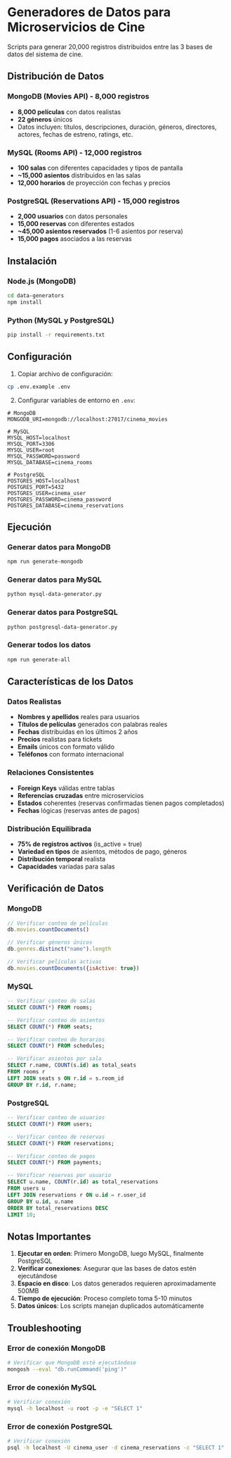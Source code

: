 # Generadores de Datos para Microservicios de Cine

Scripts para generar 20,000 registros distribuidos entre las 3 bases de datos del sistema de cine.

## Distribución de Datos

### MongoDB (Movies API) - 8,000 registros
- **8,000 películas** con datos realistas
- **22 géneros** únicos
- Datos incluyen: títulos, descripciones, duración, géneros, directores, actores, fechas de estreno, ratings, etc.

### MySQL (Rooms API) - 12,000 registros
- **100 salas** con diferentes capacidades y tipos de pantalla
- **~15,000 asientos** distribuidos en las salas
- **12,000 horarios** de proyección con fechas y precios

### PostgreSQL (Reservations API) - 15,000 registros
- **2,000 usuarios** con datos personales
- **15,000 reservas** con diferentes estados
- **~45,000 asientos reservados** (1-6 asientos por reserva)
- **15,000 pagos** asociados a las reservas

## Instalación

### Node.js (MongoDB)
```bash
cd data-generators
npm install
```

### Python (MySQL y PostgreSQL)
```bash
pip install -r requirements.txt
```

## Configuración

1. Copiar archivo de configuración:
```bash
cp .env.example .env
```

2. Configurar variables de entorno en `.env`:
```env
# MongoDB
MONGODB_URI=mongodb://localhost:27017/cinema_movies

# MySQL
MYSQL_HOST=localhost
MYSQL_PORT=3306
MYSQL_USER=root
MYSQL_PASSWORD=password
MYSQL_DATABASE=cinema_rooms

# PostgreSQL
POSTGRES_HOST=localhost
POSTGRES_PORT=5432
POSTGRES_USER=cinema_user
POSTGRES_PASSWORD=cinema_password
POSTGRES_DATABASE=cinema_reservations
```

## Ejecución

### Generar datos para MongoDB
```bash
npm run generate-mongodb
```

### Generar datos para MySQL
```bash
python mysql-data-generator.py
```

### Generar datos para PostgreSQL
```bash
python postgresql-data-generator.py
```

### Generar todos los datos
```bash
npm run generate-all
```

## Características de los Datos

### Datos Realistas
- **Nombres y apellidos** reales para usuarios
- **Títulos de películas** generados con palabras reales
- **Fechas** distribuidas en los últimos 2 años
- **Precios** realistas para tickets
- **Emails** únicos con formato válido
- **Teléfonos** con formato internacional

### Relaciones Consistentes
- **Foreign Keys** válidas entre tablas
- **Referencias cruzadas** entre microservicios
- **Estados** coherentes (reservas confirmadas tienen pagos completados)
- **Fechas** lógicas (reservas antes de pagos)

### Distribución Equilibrada
- **75% de registros activos** (is_active = true)
- **Variedad en tipos** de asientos, métodos de pago, géneros
- **Distribución temporal** realista
- **Capacidades** variadas para salas

## Verificación de Datos

### MongoDB
```javascript
// Verificar conteo de películas
db.movies.countDocuments()

// Verificar géneros únicos
db.genres.distinct("name").length

// Verificar películas activas
db.movies.countDocuments({isActive: true})
```

### MySQL
```sql
-- Verificar conteo de salas
SELECT COUNT(*) FROM rooms;

-- Verificar conteo de asientos
SELECT COUNT(*) FROM seats;

-- Verificar conteo de horarios
SELECT COUNT(*) FROM schedules;

-- Verificar asientos por sala
SELECT r.name, COUNT(s.id) as total_seats 
FROM rooms r 
LEFT JOIN seats s ON r.id = s.room_id 
GROUP BY r.id, r.name;
```

### PostgreSQL
```sql
-- Verificar conteo de usuarios
SELECT COUNT(*) FROM users;

-- Verificar conteo de reservas
SELECT COUNT(*) FROM reservations;

-- Verificar conteo de pagos
SELECT COUNT(*) FROM payments;

-- Verificar reservas por usuario
SELECT u.name, COUNT(r.id) as total_reservations
FROM users u
LEFT JOIN reservations r ON u.id = r.user_id
GROUP BY u.id, u.name
ORDER BY total_reservations DESC
LIMIT 10;
```

## Notas Importantes

1. **Ejecutar en orden**: Primero MongoDB, luego MySQL, finalmente PostgreSQL
2. **Verificar conexiones**: Asegurar que las bases de datos estén ejecutándose
3. **Espacio en disco**: Los datos generados requieren aproximadamente 500MB
4. **Tiempo de ejecución**: Proceso completo toma 5-10 minutos
5. **Datos únicos**: Los scripts manejan duplicados automáticamente

## Troubleshooting

### Error de conexión MongoDB
```bash
# Verificar que MongoDB esté ejecutándose
mongosh --eval "db.runCommand('ping')"
```

### Error de conexión MySQL
```bash
# Verificar conexión
mysql -h localhost -u root -p -e "SELECT 1"
```

### Error de conexión PostgreSQL
```bash
# Verificar conexión
psql -h localhost -U cinema_user -d cinema_reservations -c "SELECT 1"
```